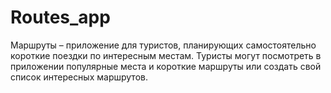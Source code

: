 # Routes_app
Маршруты – приложение для туристов, планирующих самостоятельно короткие поездки по интересным местам. Туристы могут посмотреть в приложении популярные места и короткие маршруты или создать свой список интересных маршрутов. 
